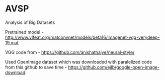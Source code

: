 # AVSP
Analysis of Big Datasets

Pretrained model - http://www.vlfeat.org/matconvnet/models/beta16/imagenet-vgg-verydeep-19.mat

VGG code from - https://github.com/anishathalye/neural-style/

Used OpenImage dataset which was downloaded with paralelized code from this github to save time - https://github.com/ejlb/google-open-image-download 
